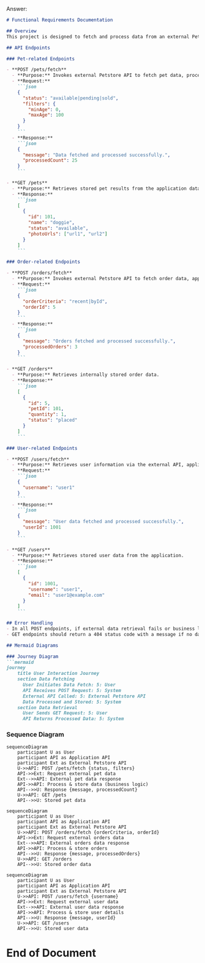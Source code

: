 Answer:  
```markdown
# Functional Requirements Documentation

## Overview
This project is designed to fetch and process data from an external Petstore API and expose it via our own RESTful API. All operations that involve external data retrieval, business logic, or calculations must be implemented within POST endpoints. GET endpoints are strictly used to retrieve processed and stored application results.

## API Endpoints

### Pet-related Endpoints

- **POST /pets/fetch**  
  - **Purpose:** Invokes external Petstore API to fetch pet data, process any business logic (filtering, calculations, enrichment), and store results internally.  
  - **Request:**  
    ```json
    {
      "status": "available|pending|sold",
      "filters": {
        "minAge": 0,
        "maxAge": 100
      }
    }
    ```  
  - **Response:**  
    ```json
    {
      "message": "Data fetched and processed successfully.",
      "processedCount": 25
    }
    ```

- **GET /pets**  
  - **Purpose:** Retrieves stored pet results from the application database.  
  - **Response:**  
    ```json
    [
      {
        "id": 101,
        "name": "doggie",
        "status": "available",
        "photoUrls": ["url1", "url2"]
      }
    ]
    ```

### Order-related Endpoints

- **POST /orders/fetch**  
  - **Purpose:** Invokes external Petstore API to fetch order data, apply any required business logic including validations or calculations, and store processed results.  
  - **Request:**  
    ```json
    {
      "orderCriteria": "recent|byId",
      "orderId": 5
    }
    ```  
  - **Response:**  
    ```json
    {
      "message": "Orders fetched and processed successfully.",
      "processedOrders": 3
    }
    ```

- **GET /orders**  
  - **Purpose:** Retrieves internally stored order data.  
  - **Response:**  
    ```json
    [
      {
        "id": 5,
        "petId": 101,
        "quantity": 1,
        "status": "placed"
      }
    ]
    ```

### User-related Endpoints

- **POST /users/fetch**  
  - **Purpose:** Retrieves user information via the external API, applies business logic (e.g. role mapping, data enrichment), and stores the processed data.  
  - **Request:**  
    ```json
    {
      "username": "user1"
    }
    ```  
  - **Response:**  
    ```json
    {
      "message": "User data fetched and processed successfully.",
      "userId": 1001
    }
    ```

- **GET /users**  
  - **Purpose:** Retrieves stored user data from the application.  
  - **Response:**  
    ```json
    [
      {
        "id": 1001,
        "username": "user1",
        "email": "user1@example.com"
      }
    ]
    ```

## Error Handling
- In all POST endpoints, if external data retrieval fails or business logic encounters an issue, an error message with appropriate HTTP status codes (e.g., 400, 500) should be returned.
- GET endpoints should return a 404 status code with a message if no data is found.

## Mermaid Diagrams

### Journey Diagram
```mermaid
journey
    title User Interaction Journey
    section Data Fetching
      User Initiates Data Fetch: 5: User
      API Receives POST Request: 5: System
      External API Called: 5: External Petstore API
      Data Processed and Stored: 5: System
    section Data Retrieval
      User Sends GET Request: 5: User
      API Returns Processed Data: 5: System
```

### Sequence Diagram
```mermaid
sequenceDiagram
    participant U as User
    participant API as Application API
    participant Ext as External Petstore API
    U->>API: POST /pets/fetch {status, filters}
    API->>Ext: Request external pet data
    Ext-->>API: External pet data response
    API->>API: Process & store data (business logic)
    API-->>U: Response {message, processedCount}
    U->>API: GET /pets
    API-->>U: Stored pet data
```

```mermaid
sequenceDiagram
    participant U as User
    participant API as Application API
    participant Ext as External Petstore API
    U->>API: POST /orders/fetch {orderCriteria, orderId}
    API->>Ext: Request external orders data
    Ext-->>API: External orders data response
    API->>API: Process & store orders
    API-->>U: Response {message, processedOrders}
    U->>API: GET /orders
    API-->>U: Stored order data
```

```mermaid
sequenceDiagram
    participant U as User
    participant API as Application API
    participant Ext as External Petstore API
    U->>API: POST /users/fetch {username}
    API->>Ext: Request external user data
    Ext-->>API: External user data response
    API->>API: Process & store user details
    API-->>U: Response {message, userId}
    U->>API: GET /users
    API-->>U: Stored user data
```
  
# End of Document
```
